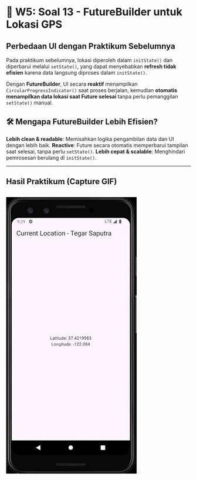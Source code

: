 # 📌 W5: Soal 13 - FutureBuilder untuk Lokasi GPS

## Perbedaan UI dengan Praktikum Sebelumnya
Pada praktikum sebelumnya, lokasi diperoleh dalam `initState()` dan diperbarui melalui `setState()`, yang dapat menyebabkan **refresh tidak efisien** karena data langsung diproses dalam `initState()`.

Dengan **FutureBuilder**, UI secara **reaktif** menampilkan `CircularProgressIndicator()` saat proses berjalan, kemudian **otomatis menampilkan data lokasi saat Future selesai** tanpa perlu pemanggilan `setState()` manual.

## 🛠 Mengapa FutureBuilder Lebih Efisien?
**Lebih clean & readable**: Memisahkan logika pengambilan data dan UI dengan lebih baik.
**Reactive**: Future secara otomatis memperbarui tampilan saat selesai, tanpa perlu `setState()`.
**Lebih cepat & scalable**: Menghindari pemrosesan berulang di `initState()`.

---

## Hasil Praktikum (Capture GIF)
![Hasil Praktikum GIF](/assets/images/soal_13.gif)
---

